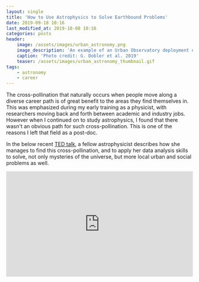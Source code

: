 ```yaml
---
layout: single
title: 'How to Use Astrophysics to Solve Earthbound Problems'
date: 2019-09-18 10:16
last_modified_at: 2019-18-08 10:16
categories: posts
header:
    image: /assets/images/urban_astronomy.png
    image_description: 'An example of an Urban Observatory deployment of a Visible Near-Infrared Hyperspectral camera'
    caption: 'Photo credit: G. Dobler et al. 2019'
    teaser: /assets/images/urban_astronomy_thumbnail.gif
tags:
    - astronomy
    - career
---
```


The cross-pollination that naturally occurs when people move along a diverse career path
is of great benefit to the areas they find themselves in.
This was emphasized during my early training as a physicist,
with researchers moving back and forth between academic and industry jobs.
However when I continued on to study astrophysics,
I found that there wasn't an obvious path for such cross-pollination.
This is one of the reasons I left that field as a post-doc.

In the below recent
[TED talk](https://www.ted.com/talks/federica_bianco_how_we_use_astrophysics_to_study_earthbound_problems),
a fellow astrophysicist describes how she manages to find this cross-pollination,
and to apply her data analysis skills to solve, not only mysteries of the universe,
but more local urban and social problems as well.

<div style="max-width:854px">
<div style="position:relative;height:0;padding-bottom:56.25%">
<iframe
src="https://embed.ted.com/talks/federica_bianco_how_we_use_astrophysics_to_study_earthbound_problems"
width="854"
height="480"
style="position:absolute;left:0;top:0;width:100%;height:100%"
frameborder="0"
scrolling="no"
allowfullscreen>
</iframe>
</div>
</div>
